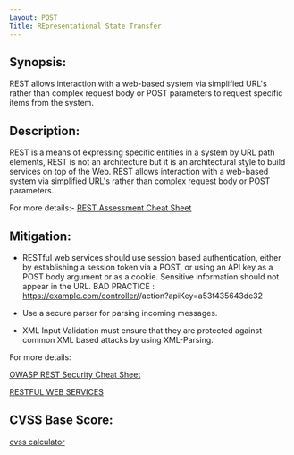 ```yaml
---
Layout: POST
Title: REpresentational State Transfer
---
```


Synopsis:
----------------
REST allows interaction with a web-based system via simplified URL's rather than complex request body or POST parameters to request specific items from the system.

Description:
------------------ 
REST is a means of expressing specific entities in a system by URL path elements, REST is not an architecture but it is an architectural style to build services on top of the Web. REST allows interaction with a web-based system via simplified URL's rather than complex request body or POST parameters.

For more details:- [REST Assessment Cheat Sheet](https://www.owasp.org/index.php/REST_Assessment_Cheat_Sheet)  


Mitigation:
----------------
- RESTful web services should use session based authentication, either by establishing a session token via a POST, or using an API key as a POST body argument or as a cookie. Sensitive information should not appear in the URL. BAD PRACTICE : https://example.com/controller/<id>/action?apiKey=a53f435643de32

- Use a secure parser for parsing incoming messages.

- XML Input Validation must ensure that they are protected against common XML based attacks by using XML-Parsing.


For more details: 

[OWASP REST Security Cheat Sheet](https://www.owasp.org/index.php/REST_Security_Cheat_Sheet) 

[RESTFUL WEB SERVICES](http://www.xiom.com/2011/11/20/restful_webservices_testing)

CVSS Base Score:
----------------------------

[cvss calculator](http://nvd.nist.gov/cvss.cfm?calculator&version=2)
